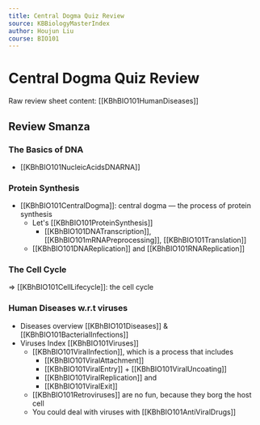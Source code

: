 ```yaml
---
title: Central Dogma Quiz Review
source: KBBiologyMasterIndex
author: Houjun Liu
course: BIO101
---
```


# Central Dogma Quiz Review
Raw review sheet content: [[KBhBIO101HumanDiseases]]

## Review Smanza
### The Basics of DNA
- [[KBhBIO101NucleicAcidsDNARNA]]

### Protein Synthesis
- [[KBhBIO101CentralDogma]]: central dogma — the process of protein synthesis
	- Let's [[KBhBIO101ProteinSynthesis]]
		- [[KBhBIO101DNATranscription]], [[KBhBIO101mRNAPreprocessing]], [[KBhBIO101Translation]]
	- [[KBhBIO101DNAReplication]] and [[KBhBIO101RNAReplication]]

### The Cell Cycle
=> [[KBhBIO101CellLifecycle]]: the cell cycle

### Human Diseases w.r.t viruses
- Diseases overview [[KBhBIO101Diseases]] & [[KBhBIO101BacterialInfections]]
- Viruses Index [[KBhBIO101Viruses]]
	- [[KBhBIO101ViralInfection]], which is a process that includes
		- [[KBhBIO101ViralAttachment]] 
		- [[KBhBIO101ViralEntry]] + [[KBhBIO101ViralUncoating]]	
		- [[KBhBIO101ViralReplication]] and
		- [[KBhBIO101ViralExit]]
	- [[KBhBIO101Retroviruses]] are no fun, because they borg the host cell
	- You could deal with viruses with [[KBhBIO101AntiViralDrugs]]
